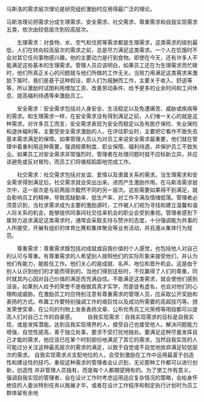 <p>马斯洛的需求层次理论是研究组织激励时应用得最广泛的理论。</p>
马斯洛理论把需求分成生理需求、安全需求、社交需求、尊重需求和自我实现需求五类，依次由较低层次到较高层次。 
<p>
　　生理需求：对食物、水、空气和住房等需求都是生理需求，这类需求的级别最低，人们在转向较高层次的需求之前，总是尽力满足这类需求。一个人在饥饿时不会对其它任何事物感兴趣，他的主要动力是行到食物。即使在今天，还有许多人不能满足这些基本的生理需求。管理人员应该明白，如果员工还在为生理需求而忙碌时，他们所真正关心的问题就与他们所做的工作无关。当努力用满足这类需求来激励下属时，我们是基于这种假设，即人们为报酬而工作，主要关于收入、舒适等等，所以激励时试图利用增加工资、改善劳动条件、给予更多的业余时间和工间休息、提高福利待遇等来激励员工。 
</p>
<p>
　　安全需求：安全需求包括对人身安全、生活稳定以及免遭痛苦、威胁或疾病等的需求。和生理需求一样，在安全需求没有得到满足之前，人们唯一关心的就是这种需求。对许多员工而言，安全需求表现为安全而稳定以及有医疗保险、失业保险和退休福利等。主要受安全需求激励的人，在评估职业时，主要把它看作不致失去基本需求满足的保障。如果管理人员认为对员工来说安全需求最重要，他们就在管理中着重利用这种需要，强调规章制度、职业保障、福利待遇，并保护员工不致失业。如果员工对安全需求非常强烈时，管理者在处理问题时就不应标新立异，并应该避免或反对冒险，而员工们将循规蹈距地完成工作。 
</p>
<p>
　　社交需求：社交需求包括对友谊、爱情以及隶属关系的需求。当生理需求和安全需求得到满足后，社交需求就会突出出来，进而产生激励作用。在马斯洛需求层次中，这一层次是与前两层次截然不同的另一层次。这些需要如果得不到满足，就会影响员工的精神，导致高缺勤率、低生产率、对工作不满及情绪低落。管理者必须意识到，当社求需求成为主要的激励源时，工作被人们视为寻找和建立温馨和谐人际关系的机会，能够提供同事间社交往来机会的职业会受到重视。管理者感到下属努力追求满足这类需求时，通常会采取支持与赞许的态度，十分强调能为共事的人所接受，开展有组织的体育比赛和集体聚会等业务活动，并且遵从集体行为规范。 
</p>
　　尊重需求：尊重需求既包括对成就或自我价值的个人感觉，也包括他人对自己的认可与尊重。有尊重需求的人希望别人按照他们的实际形象来接受他们，并认为他们有能力，能胜任工作。他们关心的是成就、名声、地位和晋升机会。这是由于别人认识到他们的才能而得到的。当他们得到这些时，不仅赢得了人们的尊重，同时就其内心因对自己价值的满足而充满自信。不能满足这类需求，就会使他们感到沮丧。如果别人给予的荣誉不是根据其真才实学，而是徒有虚名，也会对他们的心理构成威胁。在激励员工时应特别注意有尊重需求的管理人员，应采取公开奖励和表扬的方式。布置工作要特别强调工作的艰巨性以及成功所需要的高超技巧等。颁发荣誉奖章、在公司的刊物上发表表扬文章、公布优秀员工光荣榜等用段都可以提高人们对自己工作的自豪感。 
　　自我实现需求：自我实现需求的目标是自我实现，或是发挥潜能。达到自我实现境界的人，接受自己也接受他人。解决问题能力增强，自觉性提高，善于独立处事，要求不受打扰地独处。要满足这种尽量发挥自己才能的需求，他应该已在某个时刻部份地满足了其它的需求。当然自我实现的人可能过分关注这种最高层次的需求的满足，以致于自觉或不自觉地放弃满足较低层次的需求。 自我实现需求点支配地位的人，会受到激励在工作中运用最富于创造性和建设性的技巧。重视这种需求的管理者会认识到，无论那种工作都可以进行创新，创造性 并非管理人员独有，而是每个人都期望拥有的。为了使工作有意义，强调自我实现的管理者，会在设计工作时考虑运用适应复杂情况的策略，会给身怀绝技的人委派特别任务以施展才华，或者在设计工作程序和制定执行计划时为员工群体留有余地 

